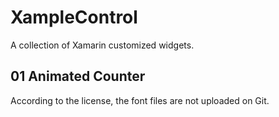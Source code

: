 # XampleControl

A collection of Xamarin customized widgets.



## 01 Animated Counter



According to the license, the font files are not uploaded on Git.

